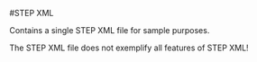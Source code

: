 #STEP XML

Contains a single STEP XML file for sample purposes.

The STEP XML file does not exemplify all features of STEP XML!
